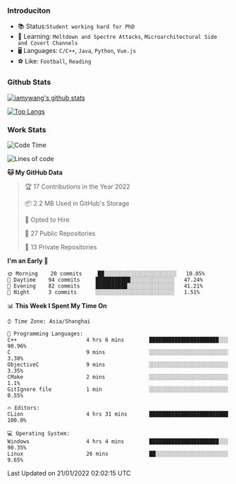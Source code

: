 ### Introduciton

- 📚 Status:`Student working hard for PhD`
- 🔎 Learning: `Meltdown and Spectre Attacks`, `Microarchitectural Side and Covert Channels`
- 🖥️ Languages: `C/C++`, `Java`, `Python`, `Vue.js`
- ⚽ Like: `Football`, `Reading`

### Github Stats

[![iamywang's github stats](https://github-readme-stats.vercel.app/api?username=iamywang&count_private=true&show_icons=true)]()

[![Top Langs](https://github-readme-stats.vercel.app/api/top-langs/?username=iamywang&layout=compact)]()

### Work Stats

<!--START_SECTION:waka-->
![Code Time](http://img.shields.io/badge/Code%20Time-77%20hrs-blue)

![Lines of code](https://img.shields.io/badge/From%20Hello%20World%20I%27ve%20Written-537%20Thousand%20lines%20of%20code-blue)

**🐱 My GitHub Data** 

> 🏆 17 Contributions in the Year 2022
 > 
> 📦 2.2 MB Used in GitHub's Storage 
 > 
> 💼 Opted to Hire
 > 
> 📜 27 Public Repositories 
 > 
> 🔑 13 Private Repositories  
 > 
**I'm an Early 🐤** 

```text
🌞 Morning    20 commits     ██░░░░░░░░░░░░░░░░░░░░░░░   10.05% 
🌆 Daytime    94 commits     ███████████░░░░░░░░░░░░░░   47.24% 
🌃 Evening    82 commits     ██████████░░░░░░░░░░░░░░░   41.21% 
🌙 Night      3 commits      ░░░░░░░░░░░░░░░░░░░░░░░░░   1.51%

```


📊 **This Week I Spent My Time On** 

```text
⌚︎ Time Zone: Asia/Shanghai

💬 Programming Languages: 
C++                      4 hrs 6 mins        ██████████████████████░░░   90.96% 
C                        9 mins              ░░░░░░░░░░░░░░░░░░░░░░░░░   3.38% 
ObjectiveC               9 mins              ░░░░░░░░░░░░░░░░░░░░░░░░░   3.35% 
CMake                    2 mins              ░░░░░░░░░░░░░░░░░░░░░░░░░   1.1% 
GitIgnore file           1 min               ░░░░░░░░░░░░░░░░░░░░░░░░░   0.55%

🔥 Editors: 
CLion                    4 hrs 31 mins       █████████████████████████   100.0%

💻 Operating System: 
Windows                  4 hrs 4 mins        ██████████████████████░░░   90.35% 
Linux                    26 mins             ██░░░░░░░░░░░░░░░░░░░░░░░   9.65%

```


 Last Updated on 21/01/2022 02:02:15 UTC
<!--END_SECTION:waka-->

